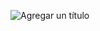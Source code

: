 ![Agregar un título](https://github.com/CristhianSantacruz/microservice-ecommerce/assets/117329019/b89bb676-b367-46b2-91d5-9b16beae72f3)
